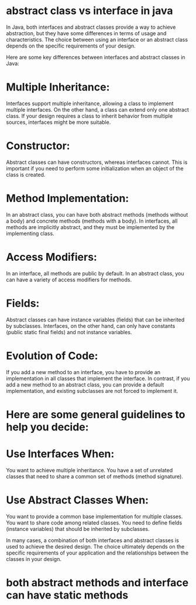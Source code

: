 # abstract class vs interface in java
In Java, both interfaces and abstract classes provide a way to achieve abstraction, but they have some differences in terms of usage and characteristics. The choice between using an interface or an abstract class depends on the specific requirements of your design.

Here are some key differences between interfaces and abstract classes in Java:

# Multiple Inheritance:
Interfaces support multiple inheritance, allowing a class to implement multiple interfaces. On the other hand, a class can extend only one abstract class. If your design requires a class to inherit behavior from multiple sources, interfaces might be more suitable.


# Constructor:
Abstract classes can have constructors, whereas interfaces cannot. This is important if you need to perform some initialization when an object of the class is created.

# Method Implementation:
In an abstract class, you can have both abstract methods (methods without a body) and concrete methods (methods with a body). In interfaces, all methods are implicitly abstract, and they must be implemented by the implementing class.

# Access Modifiers:
In an interface, all methods are public by default. In an abstract class, you can have a variety of access modifiers for methods.

# Fields:
Abstract classes can have instance variables (fields) that can be inherited by subclasses. Interfaces, on the other hand, can only have constants (public static final fields) and not instance variables.

# Evolution of Code:
If you add a new method to an interface, you have to provide an implementation in all classes that implement the interface. In contrast, if you add a new method to an abstract class, you can provide a default implementation, and existing subclasses are not forced to implement it.

# Here are some general guidelines to help you decide:
# Use Interfaces When:
You want to achieve multiple inheritance.
You have a set of unrelated classes that need to share a common set of methods (method signature).

# Use Abstract Classes When:
You want to provide a common base implementation for multiple classes.
You want to share code among related classes.
You need to define fields (instance variables) that should be inherited by subclasses.


In many cases, a combination of both interfaces and abstract classes is used to achieve the desired design. The choice ultimately depends on the specific requirements of your application and the relationships between the classes in your design.

# both abstract methods and interface can have  static methods